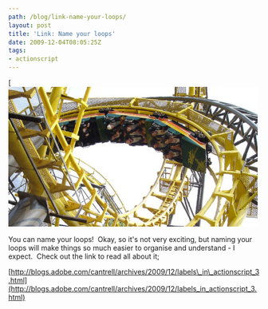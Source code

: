 ```yaml
---
path: /blog/link-name-your-loops/
layout: post
title: 'Link: Name your loops'
date: 2009-12-04T08:05:25Z
tags:
- actionscript
---
```


[![Name your loops](nameyourloops.jpg)

You can name your loops!  Okay, so it's not very exciting, but naming your loops will make things so much easier to organise and understand - I expect.  Check out the link to read all about it;

[http://blogs.adobe.com/cantrell/archives/2009/12/labels\_in\_actionscript_3.html](http://blogs.adobe.com/cantrell/archives/2009/12/labels_in_actionscript_3.html)